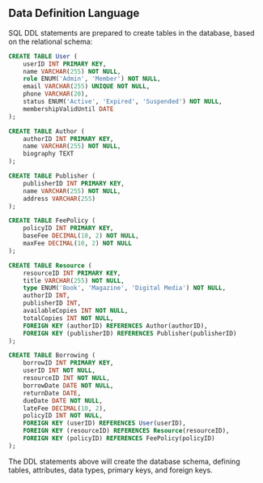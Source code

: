 ## Data Definition Language

SQL DDL statements are prepared to create tables in the database, based on the relational schema:

```sql
CREATE TABLE User (
    userID INT PRIMARY KEY,
    name VARCHAR(255) NOT NULL,
    role ENUM('Admin', 'Member') NOT NULL,
    email VARCHAR(255) UNIQUE NOT NULL,
    phone VARCHAR(20),
    status ENUM('Active', 'Expired', 'Suspended') NOT NULL,
    membershipValidUntil DATE
);

CREATE TABLE Author (
    authorID INT PRIMARY KEY,
    name VARCHAR(255) NOT NULL,
    biography TEXT
);

CREATE TABLE Publisher (
    publisherID INT PRIMARY KEY,
    name VARCHAR(255) NOT NULL,
    address VARCHAR(255)
);

CREATE TABLE FeePolicy (
    policyID INT PRIMARY KEY,
    baseFee DECIMAL(10, 2) NOT NULL,
    maxFee DECIMAL(10, 2) NOT NULL
);

CREATE TABLE Resource (
    resourceID INT PRIMARY KEY,
    title VARCHAR(255) NOT NULL,
    type ENUM('Book', 'Magazine', 'Digital Media') NOT NULL,
    authorID INT,
    publisherID INT,
    availableCopies INT NOT NULL,
    totalCopies INT NOT NULL,
    FOREIGN KEY (authorID) REFERENCES Author(authorID),
    FOREIGN KEY (publisherID) REFERENCES Publisher(publisherID)
);

CREATE TABLE Borrowing (
    borrowID INT PRIMARY KEY,
    userID INT NOT NULL,
    resourceID INT NOT NULL,
    borrowDate DATE NOT NULL,
    returnDate DATE,
    dueDate DATE NOT NULL,
    lateFee DECIMAL(10, 2),
    policyID INT NOT NULL,
    FOREIGN KEY (userID) REFERENCES User(userID),
    FOREIGN KEY (resourceID) REFERENCES Resource(resourceID),
    FOREIGN KEY (policyID) REFERENCES FeePolicy(policyID)
);
```

The DDL statements above will create the database schema, defining tables, attributes, data types, primary keys, and foreign keys.
